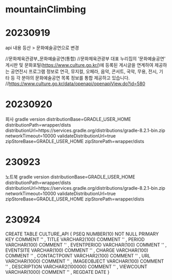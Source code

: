 # mountainClimbing


# 20230919
api 내용 등산 > 문화예술공연으로 변경

//문화체육관광부_문화예술공연(통합)
//문화체육관광부 대표 누리집의 '문화예술공연' 게시판 및 문화포털(https://www.culture.go.kr/)에 등록된 게시글을 연계하여 제공하는 공연전시 프로그램 정보로 연극, 뮤지컬, 오페라, 음악, 콘서트, 국악, 무용, 전시, 기타 등 각 분야의 문화예술공연 목록 정보를 통합 제공하고 있습니다.
//https://www.culture.go.kr/data/openapi/openapiView.do?id=580

# 20230920
회사 gradle version
distributionBase=GRADLE_USER_HOME
distributionPath=wrapper/dists
distributionUrl=https\://services.gradle.org/distributions/gradle-8.2.1-bin.zip
networkTimeout=10000
validateDistributionUrl=true
zipStoreBase=GRADLE_USER_HOME
zipStorePath=wrapper/dists

# 230923
노트북 gradle version
distributionBase=GRADLE_USER_HOME
distributionPath=wrapper/dists
distributionUrl=https\://services.gradle.org/distributions/gradle-8.2.1-bin.zip
networkTimeout=10000
validateDistributionUrl=true
zipStoreBase=GRADLE_USER_HOME
zipStorePath=wrapper/dists

# 230924
CREATE TABLE CULTURE_API {
      PSEQ            NUMBER(10)        NOT NULL    PRIMARY KEY     COMMENT ''
    , TITLE           VARCHAR2(100)                                 COMMENT ''
    , PERIOD          VARCHAR(100)                                  COMMENT ''
    , EVENTPERIOD     VARCHAR(100)                                  COMMENT ''
    , EVENTSITE       VARCHAR(100)                                  COMMENT ''
    , CHARGE          VARCHAR(100)                                  COMMENT ''
    , CONTACTPOINT    VARCHAR2(100)                                 COMMENT ''
    , URL             VARCHAR(1000)                                 COMMENT ''
    , IMAGEOBJECT     VARCHAR(100)                                  COMMENT ''
    , DESCRIPTION     VARCHAR2(100000)                              COMMENT ''
    , VIEWCOUNT       VARCHAR(1000)                                 COMMENT ''
    , REGDATE         DATE
}